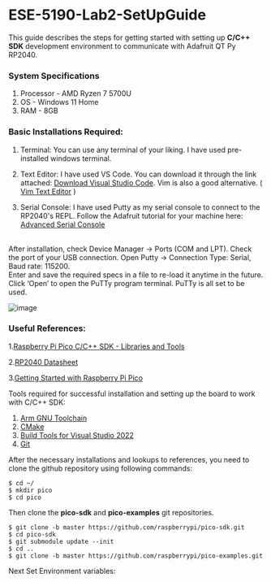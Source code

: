 # ESE-5190-Lab2-SetUpGuide

This guide describes the steps for getting started with setting up **C/C++ SDK** development environment to communicate with Adafruit QT Py RP2040.

### **System Specifications**
1. Processor - AMD Ryzen 7 5700U
2. OS - Windows 11 Home
3. RAM - 8GB

### Basic Installations Required:
1. Terminal:
You can use any terminal of your liking. I have used pre-installed windows terminal. 

2. Text Editor:
I have used VS Code. You can download it through the link attached: [Download Visual Studio Code](https://code.visualstudio.com/download). Vim is also a good alternative. ( [Vim Text Editor](https://vim.en.softonic.com/) )

3. Serial Console:
I have used Putty as my serial console to connect to the RP2040's REPL. Follow the Adafruit tutorial for your machine here: [Advanced Serial Console](https://learn.adafruit.com/welcome-to-circuitpython/advanced-serial-console-on-windows)
</br>
After installation, check Device Manager -> Ports (COM and LPT). Check the port of your USB connection. Open Putty -> Connection Type: Serial, Baud rate: 115200. 
</br>
Enter and save the required specs in a file to re-load it anytime in the future.
Click ‘Open’ to open the PuTTy program terminal.
PuTTy is all set to be used.

![image](https://user-images.githubusercontent.com/114099174/195966562-34c876a4-23a5-42e7-8b84-177f66df5566.jpeg)



### Useful References:
1.[Raspberry Pi Pico C/C++ SDK - Libraries and Tools](https://datasheets.raspberrypi.com/pico/raspberry-pi-pico-c-sdk.pdf)

2.[RP2040 Datasheet](https://datasheets.raspberrypi.com/rp2040/rp2040-datasheet.pdf)

3.[Getting Started  with Raspberry Pi Pico](https://datasheets.raspberrypi.com/pico/getting-started-with-pico.pdf)

Tools required for successful installation and setting up the board to work with C/C++ SDK:
1. [Arm GNU Toolchain](https://developer.arm.com/downloads/-/arm-gnu-toolchain-downloads)
2. [CMake](https://cmake.org/download/)
3. [Build Tools for Visual Studio 2022](https://visualstudio.microsoft.com/downloads/#build-tools-for-visual-studio-2022)
4. [Git](https://git-scm.com/download/win)

After the necessary installations and lookups to references, you need to clone the github repository using following commands:

```
$ cd ~/
$ mkdir pico
$ cd pico
```
Then clone the **pico-sdk** and **pico-examples** git repositories.
```
$ git clone -b master https://github.com/raspberrypi/pico-sdk.git
$ cd pico-sdk
$ git submodule update --init
$ cd ..
$ git clone -b master https://github.com/raspberrypi/pico-examples.git
```
Next Set Environment variables:








